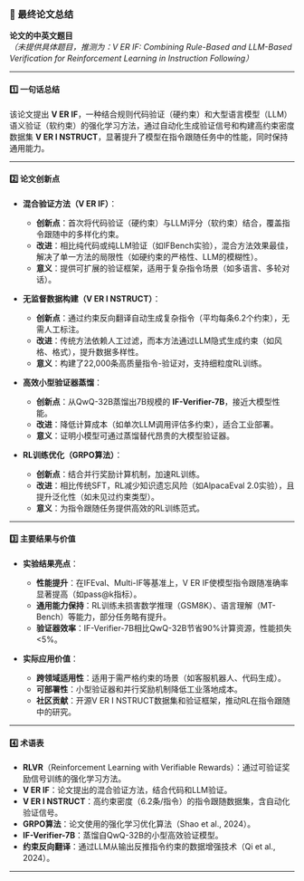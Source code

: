 ### 📄 最终论文总结  

**论文的中英文题目**  
*（未提供具体题目，推测为：V ER IF: Combining Rule-Based and LLM-Based Verification for Reinforcement Learning in Instruction Following）*  

---  

#### 1️⃣ 一句话总结  
该论文提出 **V ER IF**，一种结合规则代码验证（硬约束）和大型语言模型（LLM）语义验证（软约束）的强化学习方法，通过自动化生成验证信号和构建高约束密度数据集 **V ER I NSTRUCT**，显著提升了模型在指令跟随任务中的性能，同时保持通用能力。  

---  

#### 2️⃣ 论文创新点  
- **混合验证方法（V ER IF）**：  
  - **创新点**：首次将代码验证（硬约束）与LLM评分（软约束）结合，覆盖指令跟随中的多样化约束。  
  - **改进**：相比纯代码或纯LLM验证（如IFBench实验），混合方法效果最佳，解决了单一方法的局限性（如硬约束的严格性、LLM的模糊性）。  
  - **意义**：提供可扩展的验证框架，适用于复杂指令场景（如多语言、多轮对话）。  

- **无监督数据构建（V ER I NSTRUCT）**：  
  - **创新点**：通过约束反向翻译自动生成复杂指令（平均每条6.2个约束），无需人工标注。  
  - **改进**：传统方法依赖人工过滤，而本方法通过LLM隐式生成约束（如风格、格式），提升数据多样性。  
  - **意义**：构建了22,000条高质量指令-验证对，支持细粒度RL训练。  

- **高效小型验证器蒸馏**：  
  - **创新点**：从QwQ-32B蒸馏出7B规模的 **IF-Verifier-7B**，接近大模型性能。  
  - **改进**：降低计算成本（如单次LLM调用评估多约束），适合工业部署。  
  - **意义**：证明小模型可通过蒸馏替代昂贵的大模型验证器。  

- **RL训练优化（GRPO算法）**：  
  - **创新点**：结合并行奖励计算机制，加速RL训练。  
  - **改进**：相比传统SFT，RL减少知识遗忘风险（如AlpacaEval 2.0实验），且提升泛化性（如未见过约束类型）。  
  - **意义**：为指令跟随任务提供高效的RL训练范式。  

---  

#### 3️⃣ 主要结果与价值  
* **实验结果亮点**：  
  - **性能提升**：在IFEval、Multi-IF等基准上，V ER IF使模型指令跟随准确率显著提高（如pass@k指标）。  
  - **通用能力保持**：RL训练未损害数学推理（GSM8K）、语言理解（MT-Bench）等能力，部分任务略有提升。  
  - **验证器效率**：IF-Verifier-7B相比QwQ-32B节省90%计算资源，性能损失<5%。  

* **实际应用价值**：  
  - **跨领域适用性**：适用于需严格约束的场景（如客服机器人、代码生成）。  
  - **可部署性**：小型验证器和并行奖励机制降低工业落地成本。  
  - **社区贡献**：开源V ER I NSTRUCT数据集和验证框架，推动RL在指令跟随中的研究。  

---  

#### 4️⃣ 术语表  
- **RLVR**（Reinforcement Learning with Verifiable Rewards）：通过可验证奖励信号训练的强化学习方法。  
- **V ER IF**：论文提出的混合验证方法，结合代码和LLM验证。  
- **V ER I NSTRUCT**：高约束密度（6.2条/指令）的指令跟随数据集，含自动化验证信号。  
- **GRPO算法**：论文使用的强化学习优化算法（Shao et al., 2024）。  
- **IF-Verifier-7B**：蒸馏自QwQ-32B的小型高效验证模型。  
- **约束反向翻译**：通过LLM从输出反推指令约束的数据增强技术（Qi et al., 2024）。  

---
